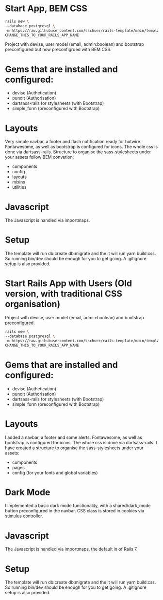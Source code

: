# Start App, BEM CSS
```bash
rails new \
--database postgresql \
-m https://raw.githubusercontent.com/sschuez/rails-template/main/template_bem.rb \
CHANGE_THIS_TO_YOUR_RAILS_APP_NAME
```
Project with devise, user model (email, admin:boolean) and bootstrap preconfigured but now preconfigrued with BEM CSS.

# Gems that are installed and configured:
* devise (Authetication)
* pundit (Authorisation)
* dartsass-rails for stylesheets (with Bootstrap)
* simple_form (preconfigured with Bootstrap)

# Layouts
Very simple navbar, a footer and flash notification ready for hotwire. Fontawesome, as well as bootstrap is configured for icons.
The whole css is done via dartsass-rails. Structure to organise the sass-stylesheets under your assets follow BEM convetion: 
* components
* config
* layouts
* mixins
* utilities

# Javascript
The Javascript is handled via importmaps.

# Setup
The template will run db:create db:migrate and the it will run yarn build:css. So running bin/dev should be enough for you to get going.
A .gitignore setup is also provided.



# Start Rails App with Users (Old version, with traditional CSS organisation)
Project with devise, user model (email, admin:boolean) and bootstrap preconfigured.
```bash
rails new \
--database postgresql \
-m https://raw.githubusercontent.com/sschuez/rails-template/main/template.rb \
CHANGE_THIS_TO_YOUR_RAILS_APP_NAME
```

# Gems that are installed and configured:
* devise (Authetication)
* pundit (Authorisation)
* dartsass-rails for stylesheets (with Bootstrap)
* simple_form (preconfigured with Bootstrap)

# Layouts
I added a navbar, a footer and some alerts. Fontawesome, as well as bootstrap is configured for icons.
The whole css is done via dartsass-rails. I have created a structure to organise the sass-stylesheets under your assets: 
* components 
* pages
* config (for your fonts and global variables)

# Dark Mode
I implemented a basic dark mode functionality, with a shared/dark_mode button preconfigured in the navbar. CSS class is stored in cookies via stimulus controller.

# Javascript
The Javascript is handled via importmaps, the default in of Rails 7.

# Setup
The template will run db:create db:migrate and the it will run yarn build:css. So running bin/dev should be enough for you to get going.
A .gitignore setup is also provided.
